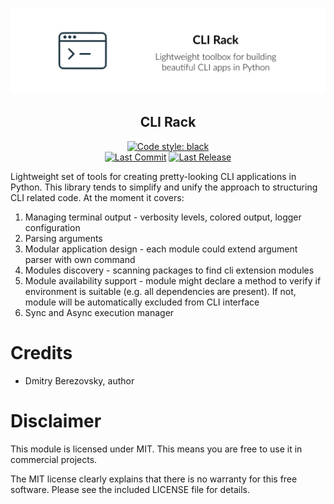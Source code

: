 ![CLI Rack Cover Picture](https://raw.githubusercontent.com/corvis/cli-rack/master/docs/assets/cover-picture.png "PrCLI Rack Cover Picturee")

<h2 align="center">CLI Rack</h2>

<p align="center">
<a href="https://github.com/psf/black/"><img src="https://img.shields.io/badge/Code%20Style-black-black?style=for-the-badge" title="Code style: black"/></a> 
<br>
<a href="https://github.com/corvis/cli-rack/"><img src="https://img.shields.io/github/last-commit/corvis/cli-rack?style=for-the-badge" title="Last Commit"/></a> 
  <a href="https://github.com/corvis/cli-rack/releases/"><img src="https://img.shields.io/github/release-date/corvis/cli-rack?style=for-the-badge" title="Last Release"/></a> 
</p>

Lightweight set of tools for creating pretty-looking CLI applications in Python. This library tends to simplify and
unify the approach to structuring CLI related code. At the moment it covers:

1. Managing terminal output - verbosity levels, colored output, logger configuration
2. Parsing arguments
3. Modular application design - each module could extend argument parser with own command
4. Modules discovery - scanning packages to find cli extension modules
5. Module availability support - module might declare a method to verify if environment is suitable (e.g. all
   dependencies are present). If not, module will be automatically excluded from CLI interface
6. Sync and Async execution manager

# Credits

* Dmitry Berezovsky, author

# Disclaimer

This module is licensed under MIT. This means you are free to use it in commercial projects.

The MIT license clearly explains that there is no warranty for this free software. Please see the included LICENSE file
for details.
